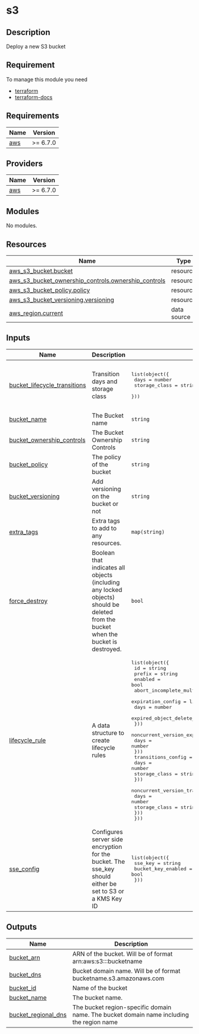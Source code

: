 # s3

## Description 

Deploy a new S3 bucket


## Requirement

To manage this module you need 
  - [terraform](https://www.terraform.io)
  - [terraform-docs](https://github.com/terraform-docs/terraform-docs)

<!-- BEGIN_TF_DOCS -->
## Requirements

| Name | Version |
|------|---------|
| <a name="requirement_aws"></a> [aws](#requirement\_aws) | >= 6.7.0 |

## Providers

| Name | Version |
|------|---------|
| <a name="provider_aws"></a> [aws](#provider\_aws) | >= 6.7.0 |

## Modules

No modules.

## Resources

| Name | Type |
|------|------|
| [aws_s3_bucket.bucket](https://registry.terraform.io/providers/hashicorp/aws/latest/docs/resources/s3_bucket) | resource |
| [aws_s3_bucket_ownership_controls.ownership_controls](https://registry.terraform.io/providers/hashicorp/aws/latest/docs/resources/s3_bucket_ownership_controls) | resource |
| [aws_s3_bucket_policy.policy](https://registry.terraform.io/providers/hashicorp/aws/latest/docs/resources/s3_bucket_policy) | resource |
| [aws_s3_bucket_versioning.versioning](https://registry.terraform.io/providers/hashicorp/aws/latest/docs/resources/s3_bucket_versioning) | resource |
| [aws_region.current](https://registry.terraform.io/providers/hashicorp/aws/latest/docs/data-sources/region) | data source |

## Inputs

| Name | Description | Type | Default | Required |
|------|-------------|------|---------|:--------:|
| <a name="input_bucket_lifecycle_transitions"></a> [bucket\_lifecycle\_transitions](#input\_bucket\_lifecycle\_transitions) | Transition days and storage class | <pre>list(object({<br>    days          = number<br>    storage_class = string<br>  }))</pre> | <pre>[<br>  {<br>    "days": 0,<br>    "storage_class": "PLEASE DEFINE ME"<br>  }<br>]</pre> | no |
| <a name="input_bucket_name"></a> [bucket\_name](#input\_bucket\_name) | The Bucket name | `string` | n/a | yes |
| <a name="input_bucket_ownership_controls"></a> [bucket\_ownership\_controls](#input\_bucket\_ownership\_controls) | The Bucket Ownership Controls | `string` | `"BucketOwnerEnforced"` | no |
| <a name="input_bucket_policy"></a> [bucket\_policy](#input\_bucket\_policy) | The policy of the bucket | `string` | `""` | no |
| <a name="input_bucket_versioning"></a> [bucket\_versioning](#input\_bucket\_versioning) | Add versioning on the bucket or not | `string` | `"Disabled"` | no |
| <a name="input_extra_tags"></a> [extra\_tags](#input\_extra\_tags) | Extra tags to add to any resources. | `map(string)` | `{}` | no |
| <a name="input_force_destroy"></a> [force\_destroy](#input\_force\_destroy) | Boolean that indicates all objects (including any locked objects) should be deleted from the bucket when the bucket is destroyed. | `bool` | `false` | no |
| <a name="input_lifecycle_rule"></a> [lifecycle\_rule](#input\_lifecycle\_rule) | A data structure to create lifecycle rules | <pre>list(object({<br>    id                                     = string<br>    prefix                                 = string<br>    enabled                                = bool<br>    abort_incomplete_multipart_upload_days = number<br>    expiration_config = list(object({<br>      days                         = number<br>      expired_object_delete_marker = bool<br>    }))<br>    noncurrent_version_expiration_config = list(object({<br>      days = number<br>    }))<br>    transitions_config = list(object({<br>      days          = number<br>      storage_class = string<br>    }))<br>    noncurrent_version_transitions_config = list(object({<br>      days          = number<br>      storage_class = string<br>    }))<br>  }))</pre> | `[]` | no |
| <a name="input_sse_config"></a> [sse\_config](#input\_sse\_config) | Configures server side encryption for the bucket.  The sse\_key should either be set to S3 or a KMS Key ID | <pre>list(object({<br>    sse_key            = string<br>    bucket_key_enabled = bool<br>  }))</pre> | `[]` | no |

## Outputs

| Name | Description |
|------|-------------|
| <a name="output_bucket_arn"></a> [bucket\_arn](#output\_bucket\_arn) | ARN of the bucket. Will be of format arn:aws:s3:::bucketname |
| <a name="output_bucket_dns"></a> [bucket\_dns](#output\_bucket\_dns) | Bucket domain name. Will be of format bucketname.s3.amazonaws.com |
| <a name="output_bucket_id"></a> [bucket\_id](#output\_bucket\_id) | Name of the bucket |
| <a name="output_bucket_name"></a> [bucket\_name](#output\_bucket\_name) | The bucket name. |
| <a name="output_bucket_regional_dns"></a> [bucket\_regional\_dns](#output\_bucket\_regional\_dns) | The bucket region-specific domain name. The bucket domain name including the region name |
<!-- END_TF_DOCS -->